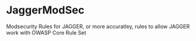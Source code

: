 # JaggerModSec
Modsecurity Rules for JAGGER, or more accuratley, rules to allow JAGGER work with OWASP Core Rule Set 
